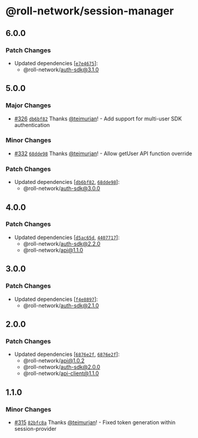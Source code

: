 # @roll-network/session-manager

## 6.0.0

### Patch Changes

- Updated dependencies [[`e7e4675`](https://github.com/roll-network/tryrolljs/commit/e7e467541960f9269828389c5705d6715797caeb)]:
  - @roll-network/auth-sdk@3.1.0

## 5.0.0

### Major Changes

- [#326](https://github.com/roll-network/tryrolljs/pull/326) [`db6bf82`](https://github.com/roll-network/tryrolljs/commit/db6bf82a664e3cece3d8f4b4df09b2f496ff7b69) Thanks [@teimurjan](https://github.com/teimurjan)! - Add support for multi-user SDK authentication

### Minor Changes

- [#332](https://github.com/roll-network/tryrolljs/pull/332) [`68dde98`](https://github.com/roll-network/tryrolljs/commit/68dde980d6a8416e9719c3d6068b51f5da9f316b) Thanks [@teimurjan](https://github.com/teimurjan)! - Allow getUser API function override

### Patch Changes

- Updated dependencies [[`db6bf82`](https://github.com/roll-network/tryrolljs/commit/db6bf82a664e3cece3d8f4b4df09b2f496ff7b69), [`68dde98`](https://github.com/roll-network/tryrolljs/commit/68dde980d6a8416e9719c3d6068b51f5da9f316b)]:
  - @roll-network/auth-sdk@3.0.0

## 4.0.0

### Patch Changes

- Updated dependencies [[`d5ac65d`](https://github.com/roll-network/tryrolljs/commit/d5ac65df5c117bcef4f7a2464b9f470ec792cfbf), [`4407717`](https://github.com/roll-network/tryrolljs/commit/440771760ad054927df8e855840befd46878afac)]:
  - @roll-network/auth-sdk@2.2.0
  - @roll-network/api@1.1.0

## 3.0.0

### Patch Changes

- Updated dependencies [[`f4e8897`](https://github.com/roll-network/tryrolljs/commit/f4e889701d6223d752c3a495afb43641d9803449)]:
  - @roll-network/auth-sdk@2.1.0

## 2.0.0

### Patch Changes

- Updated dependencies [[`6876e2f`](https://github.com/roll-network/tryrolljs/commit/6876e2fdf2dec19b8f6978c71d0ea96d45b0570a), [`6876e2f`](https://github.com/roll-network/tryrolljs/commit/6876e2fdf2dec19b8f6978c71d0ea96d45b0570a)]:
  - @roll-network/api@1.0.2
  - @roll-network/auth-sdk@2.0.0
  - @roll-network/api-client@1.1.0

## 1.1.0

### Minor Changes

- [#315](https://github.com/TuringAdvisoryGroup/tryrolljs/pull/315) [`82bfc8a`](https://github.com/TuringAdvisoryGroup/tryrolljs/commit/82bfc8a8260ef40801c9d8c1c50aedfad9d3193a) Thanks [@teimurjan](https://github.com/teimurjan)! - Fixed token generation within session-provider
